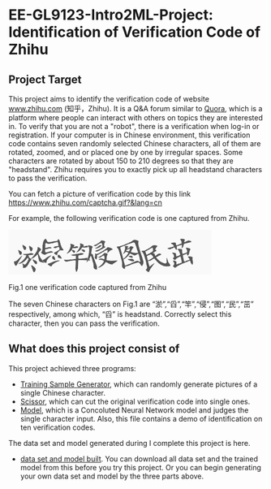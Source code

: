# EE-GL9123-Intro2ML-Project: Identification of Verification Code of Zhihu
## Project Target
This project aims to identify the verification code of website www.zhihu.com (知乎，Zhihu). It is a Q&A forum similar to [Quora](www.quora.com), which is a platform where people can interact with others on topics they are interested in. To verify that you are not a "robot", there is a verification when log-in or registration. If your computer is in Chinese environment, this verification code contains seven randomly selected Chinese characters, all of them are rotated, zoomed, and or placed one by one by irregular spaces. Some characters are rotated by about 150 to 210 degrees so that they are "headstand". Zhihu requires you to exactly pick up all headstand characters to pass the verification. 

You can fetch a picture of verification code by this link https://www.zhihu.com/captcha.gif?&lang=cn

For example, the following verification code is one captured from Zhihu.

![image](https://github.com/crackml/EE-GL9123-Intro2ML-Project/blob/master/captcha010.png)

Fig.1 one verification code captured from Zhihu

The seven Chinese characters on Fig.1 are “淤”,“舀”,“竿”,“侵”,“图”,“民”,“茁” respectively, among which, “舀” is headstand. Correctly select this character, then you can pass the verification.

## What does this project consist of

This project achieved three programs: 
* [Training Sample Generator](https://github.com/crackml/EE-GL9123-Intro2ML-Project/blob/master/Training_Sample_Generator.ipynb), which can randomly generate pictures of a single Chinese character.
* [Scissor](https://github.com/crackml/EE-GL9123-Intro2ML-Project/blob/master/Scissor.ipynb), which can cut the original verification code into single ones.
* [Model](https://github.com/crackml/EE-GL9123-Intro2ML-Project/blob/master/Model.ipynb), which is a Concoluted Neural Network model and judges the single character input. Also, this file contains a demo of identification on ten verification codes.

The data set and model generated during I complete this project is here.

* [data set and model built](https://drive.google.com/open?id=1pGDAJQJRW5dj1jv4YBpdMXLWqXTsbAal). You can download all data set and the trained model from this before you try this project. Or you can begin generating your own data set and model by the three parts above.
